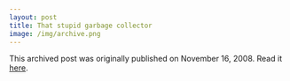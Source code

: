 ```yaml
---
layout: post
title: That stupid garbage collector
image: /img/archive.png
---
```

This archived post was originally published on November 16, 2008. Read it [here](/alex.ciobanu.org/index3c55.html).
